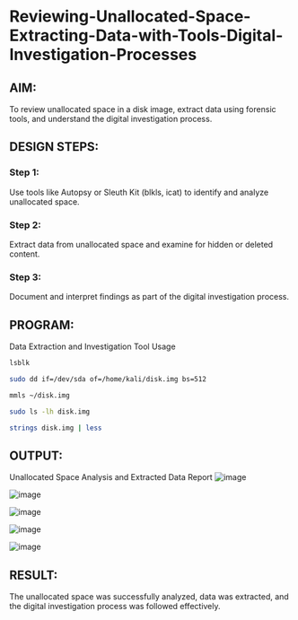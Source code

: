 # Reviewing-Unallocated-Space-Extracting-Data-with-Tools-Digital-Investigation-Processes

## AIM:
To review unallocated space in a disk image, extract data using forensic tools, and understand the digital investigation process.

## DESIGN STEPS:
### Step 1:
Use tools like Autopsy or Sleuth Kit (blkls, icat) to identify and analyze unallocated space.

### Step 2:
Extract data from unallocated space and examine for hidden or deleted content.

### Step 3:
Document and interpret findings as part of the digital investigation process.

## PROGRAM:
Data Extraction and Investigation Tool Usage
```bash
lsblk
```

```bash
sudo dd if=/dev/sda of=/home/kali/disk.img bs=512
```

```bash
mmls ~/disk.img
```
```bash
sudo ls -lh disk.img
```
```bash
strings disk.img | less

```

## OUTPUT:
Unallocated Space Analysis and Extracted Data Report
![image](https://github.com/user-attachments/assets/a5e14c5d-e384-467a-b2bc-bf0034489bf7)

![image](https://github.com/user-attachments/assets/472ce5a2-21b9-4fd9-90f6-776479044b3b)

![image](https://github.com/user-attachments/assets/0af09ce4-b388-4c84-a372-ae3bdb22f1f2)

![image](https://github.com/user-attachments/assets/99a31a0f-3d38-4174-b16f-891812985214)

![image](https://github.com/user-attachments/assets/eff607c7-f3f2-439c-a339-f35ccece48dc)

## RESULT:
The unallocated space was successfully analyzed, data was extracted, and the digital investigation process was followed effectively.


